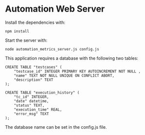 Automation Web Server
===================

Install the dependencies with:
```
npm install
```

Start the server with:
```
node automation_metrics_server.js config.js
```

This application requires a database with the following two tables:
```
CREATE TABLE "testcases" (
    "testcase_id" INTEGER PRIMARY KEY AUTOINCREMENT NOT NULL ,
    "name" TEXT NOT NULL UNIQUE ON CONFLICT ABORT,
    "description" TEXT
);
```

```
CREATE TABLE "execution_history" (
    "tc_id" INTEGER,
    "date" datetime,
    "status" TEXT,
    "execution_time" REAL,
    "error_msg" TEXT
);
```

The database name can be set in the config.js file.
